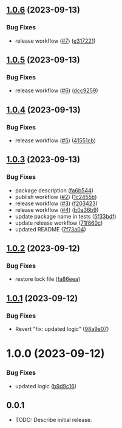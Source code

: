## [1.0.6](https://github.com/falconandy/mypackage/compare/v1.0.5...v1.0.6) (2023-09-13)


### Bug Fixes

* release workflow ([#7](https://github.com/falconandy/mypackage/issues/7)) ([e317221](https://github.com/falconandy/mypackage/commit/e317221d3efbe38929f3277daaa10d3e28cd233a))

## [1.0.5](https://github.com/falconandy/mypackage/compare/v1.0.4...v1.0.5) (2023-09-13)


### Bug Fixes

* release workflow ([#6](https://github.com/falconandy/mypackage/issues/6)) ([dcc9259](https://github.com/falconandy/mypackage/commit/dcc925991b0167ac1f259a897cb31316667a0943))

## [1.0.4](https://github.com/falconandy/mypackage/compare/v1.0.3...v1.0.4) (2023-09-13)


### Bug Fixes

* release workflow ([#5](https://github.com/falconandy/mypackage/issues/5)) ([41551cb](https://github.com/falconandy/mypackage/commit/41551cbf34775b2b93840ed5ea7365b917761b43))

## [1.0.3](https://github.com/falconandy/mypackage/compare/v1.0.2...v1.0.3) (2023-09-13)


### Bug Fixes

* package description ([fa6b544](https://github.com/falconandy/mypackage/commit/fa6b544a520c2c186141e816a25a25e80fad899f))
* publish workflow ([#2](https://github.com/falconandy/mypackage/issues/2)) ([1c2455b](https://github.com/falconandy/mypackage/commit/1c2455b41277fae0a29bfba777efc06c9d043911))
* release workflow ([#3](https://github.com/falconandy/mypackage/issues/3)) ([f203423](https://github.com/falconandy/mypackage/commit/f203423e48cdd812ea13340eb84a39e9aba569e8))
* release workflow ([#4](https://github.com/falconandy/mypackage/issues/4)) ([b0a36b9](https://github.com/falconandy/mypackage/commit/b0a36b9226c9ebd6c0735f6956a99cdc974e3775))
* update package name in tests ([5f33bdf](https://github.com/falconandy/mypackage/commit/5f33bdfa27d7f0731315ba9bbbc9354381a133c6))
* update release workflow ([71f860c](https://github.com/falconandy/mypackage/commit/71f860c0cb17af8d5a9fcb1337e188f2fdf44234))
* updated README ([7f73a04](https://github.com/falconandy/mypackage/commit/7f73a046bf665851e5c3ffd9261d90d010fad84d))

## [1.0.2](https://github.com/falconandy/mypackage/compare/v1.0.1...v1.0.2) (2023-09-12)


### Bug Fixes

* restore lock file ([fa86eea](https://github.com/falconandy/mypackage/commit/fa86eeaa64b11ab13ac459f739e21bd4e8419db4))

## [1.0.1](https://github.com/falconandy/mypackage/compare/v1.0.0...v1.0.1) (2023-09-12)


### Bug Fixes

* Revert "fix: updated logic" ([98a9e07](https://github.com/falconandy/mypackage/commit/98a9e0765c89cac8169cc35aa6be078aad38702b))

# 1.0.0 (2023-09-12)


### Bug Fixes

* updated logic ([b9d9c16](https://github.com/falconandy/mypackage/commit/b9d9c165af2d3807886d0f900bfd6be4be6dfd2b))

## 0.0.1

* TODO: Describe initial release.
